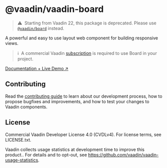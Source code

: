 # @vaadin/vaadin-board

> ⚠️&nbsp; Starting from Vaadin 22, this package is deprecated.
> Please use [`@vaadin/board`](https://www.npmjs.com/package/@vaadin/board) instead.

A powerful and easy to use layout web component for building responsive views.

> ℹ️&nbsp; A commercial Vaadin [subscription](https://vaadin.com/pricing) is required to use Board in your project.

[Documentation + Live Demo ↗](https://vaadin.com/docs/latest/ds/components/board)

## Contributing

Read the [contributing guide](https://vaadin.com/docs/latest/guide/contributing/overview) to learn about our development process, how to propose bugfixes and improvements, and how to test your changes to Vaadin components.

## License

Commercial Vaadin Developer License 4.0 (CVDLv4). For license terms, see LICENSE.txt.

Vaadin collects usage statistics at development time to improve this product..
For details and to opt-out, see https://github.com/vaadin/vaadin-usage-statistics.
